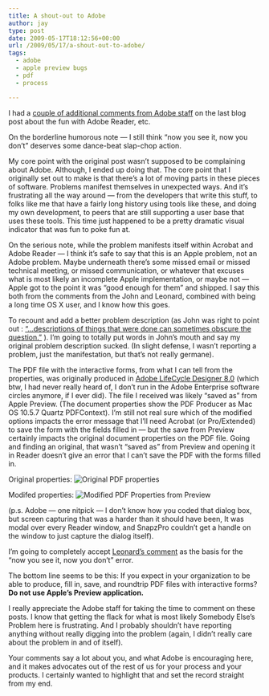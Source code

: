 ```yaml
---
title: A shout-out to Adobe
author: jay
type: post
date: 2009-05-17T18:12:56+00:00
url: /2009/05/17/a-shout-out-to-adobe/
tags:
  - adobe
  - apple preview bugs
  - pdf
  - process

---
```

I had a [couple of additional comments from Adobe staff][1] on the last blog post about the fun with Adobe Reader, etc.

On the borderline humorous note — I still think “now you see it, now you don’t” deserves some dance-beat slap-chop action.

My core point with the original post wasn’t supposed to be complaining about Adobe. Although, I ended up doing that. The core point that I originally set out to make is that there’s a lot of moving parts in these pieces of software. Problems manifest themselves in unexpected ways. And it’s frustrating all the way around — from the developers that write this stuff, to folks like me that have a fairly long history using tools like these, and doing my own development, to peers that are still supporting a user base that uses these tools. This time just happened to be a pretty dramatic visual indicator that was fun to poke fun at.

On the serious note, while the problem manifests itself within Acrobat and Adobe Reader — I think it’s safe to say that this is an Apple problem, not an Adobe problem. Maybe underneath there’s some missed email or missed technical meeting, or missed communication, or whatever that excuses what is most likely an incomplete Apple implementation, or maybe not — Apple got to the point it was “good enough for them” and shipped. I say this both from the comments from the John and Leonard, combined with being a long time OS X user, and I know how this goes.

To recount and add a better problem description (as John was right to point out : [“…descriptions of things that were done can sometimes obscure the question.”][2] ). I’m going to totally put words in John’s mouth and say my original problem description sucked. (In slight defense, I wasn’t reporting a problem, just the manifestation, but that’s not really germane).

The PDF file with the interactive forms, from what I can tell from the properties, was originally produced in [Adobe LifeCycle Designer 8.0][3] (which btw, I had never really heard of, I don’t run in the Adobe Enterprise software circles anymore, if I ever did). The file I received was likely “saved as” from Apple Preview. (The document properties show the PDF Producer as Mac OS 10.5.7 Quartz PDFContext). I’m still not real sure which of the modified options impacts the error message that I’ll need Acrobat (or Pro/Extended) to save the form with the fields filled in — but the save from Preview certainly impacts the original document properties on the PDF file. Going and finding an original, that wasn’t “saved as” from Preview and opening it in Reader doesn’t give an error that I can’t save the PDF with the forms filled in.

Original properties: ![Original PDF properties][4]

Modifed properties: ![Modified PDF Properties from Preview][5]

(p.s. Adobe — one nitpick — I don’t know how you coded that dialog box, but screen capturing that was a harder than it should have been, It was modal over every Reader window, and SnapzPro couldn’t get a handle on the window to just capture the dialog itself).

I’m going to completely accept [Leonard’s comment][6] as the basis for the “now you see it, now you don’t” error.

The bottom line seems to be this: If you expect in your organization to be able to produce, fill in, save, and roundtrip PDF files with interactive forms? **Do not use Apple’s Preview application.**

I really appreciate the Adobe staff for taking the time to comment on these posts. I know that getting the flack for what is most likely Somebody Else’s Problem here is frustrating. And I probably shouldn’t have reporting anything without really digging into the problem (again, I didn’t really care about the problem in and of itself).

Your comments say a lot about you, and what Adobe is encouraging here, and it makes advocates out of the rest of us for your process and your products. I certainly wanted to highlight that and set the record straight from my end.

 [1]: https://rambleon.org/2009/05/16/adobe-i-love-you-and-all-but-reader-not-so-much/#comments
 [2]: https://rambleon.org/2009/05/16/adobe-i-love-you-and-all-but-reader-not-so-much/#comment-348
 [3]: http://www.adobe.com/products/livecycle/designer/
 [4]: https://cdn.rambleon.org/migrate/2009/05/adobe-readerscreensnapz005.png (Original PDF properties)
 [5]: https://cdn.rambleon.org/migrate/2009/05/adobe-readerscreensnapz006.png (Modified PDF Properties from Preview)
 [6]: https://rambleon.org/2009/05/16/adobe-i-love-you-and-all-but-reader-not-so-much/#comment-350